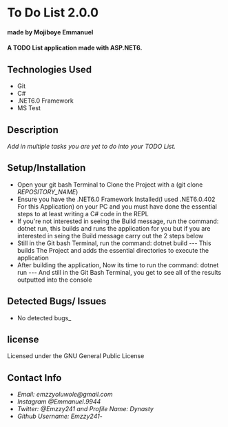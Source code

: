 # To Do List 2.0.0
#### made by Mojiboye Emmanuel

#### A TODO List application made with ASP.NET6.

## Technologies Used
* Git
* C#
* .NET6.0 Framework
* MS Test

## Description
_Add in multiple tasks you are yet to do into your TODO List._

## Setup/Installation
* Open your git bash Terminal to Clone the Project with a (git clone _REPOSITORY_NAME_)
* Ensure you have the .NET6.0 Framework Installed(I used .NET6.0.402 For this Application) on your PC and you must have done the essential steps to at least writing a C# code in the REPL 
* If you're not interested in seeing the Build message, run the command: dotnet run, this builds and runs the application for you but if you are interested in seing the Build message carry out the 2 steps below
* Still in the Git bash Terminal, run the command: dotnet build --- This builds The Project and adds the essential directories to execute the application
* After building the application, Now its time to run the command: dotnet run --- And still in the Git Bash Terminal, you get to see all of the results outputted into the console


## Detected Bugs/ Issues
* No detected bugs_

## license 
Licensed under the GNU General Public License

## Contact Info
* _Email: emzzyoluwole@gmail.com_
* _Instagram @Emmanuel.9944_
* _Twitter: @Emzzy241 and Profile Name: Dynasty_
* _Github Username: Emzzy241_-